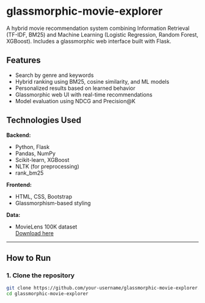 # glassmorphic-movie-explorer
A hybrid movie recommendation system combining Information Retrieval (TF-IDF, BM25) and Machine Learning (Logistic Regression, Random Forest, XGBoost). Includes a glassmorphic web interface built with Flask.

## Features

- Search by genre and keywords
- Hybrid ranking using BM25, cosine similarity, and ML models
- Personalized results based on learned behavior
- Glassmorphic web UI with real-time recommendations
- Model evaluation using NDCG and Precision@K

## Technologies Used

**Backend:**
- Python, Flask
- Pandas, NumPy
- Scikit-learn, XGBoost
- NLTK (for preprocessing)
- rank_bm25

**Frontend:**
- HTML, CSS, Bootstrap
- Glassmorphism-based styling

**Data:**
- MovieLens 100K dataset  
  [Download here](https://grouplens.org/datasets/movielens/100k/)

---

## How to Run

### 1. Clone the repository
```bash
git clone https://github.com/your-username/glassmorphic-movie-explorer.git
cd glassmorphic-movie-explorer
